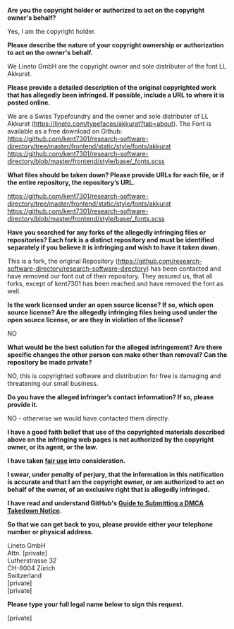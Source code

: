**Are you the copyright holder or authorized to act on the copyright owner's behalf?**

Yes, I am the copyright holder.

**Please describe the nature of your copyright ownership or authorization to act on the owner's behalf.**

We Lineto GmbH are the copyright owner and sole distributer of the font LL Akkurat.

**Please provide a detailed description of the original copyrighted work that has allegedly been infringed. If possible, include a URL to where it is posted online.**

We are a Swiss Typefoundry and the owner and sole distributer of LL Akkurat (https://lineto.com/typefaces/akkurat?tab=about). The Font is available as a free download on Github:  
https://github.com/kent7301/research-software-directory/tree/master/frontend/static/style/fonts/akkurat  
https://github.com/kent7301/research-software-directory/blob/master/frontend/style/base/_fonts.scss

**What files should be taken down? Please provide URLs for each file, or if the entire repository, the repository’s URL.**

https://github.com/kent7301/research-software-directory/tree/master/frontend/static/style/fonts/akkurat  
https://github.com/kent7301/research-software-directory/blob/master/frontend/style/base/_fonts.scss

**Have you searched for any forks of the allegedly infringing files or repositories? Each fork is a distinct repository and must be identified separately if you believe it is infringing and wish to have it taken down.**

This is a fork, the original Repository (https://github.com/research-software-directory/research-software-directory) has been contacted and have removed our font out of their repository. They assured us, that all forks, except of kent7301 has been reached and have removed the font as well.

**Is the work licensed under an open source license? If so, which open source license? Are the allegedly infringing files being used under the open source license, or are they in violation of the license?**

NO

**What would be the best solution for the alleged infringement? Are there specific changes the other person can make other than removal? Can the repository be made private?**

NO, this is copyrighted software and distribution for free is damaging and threatening our small business.

**Do you have the alleged infringer’s contact information? If so, please provide it.**

NO - otherwise we would have contacted them directly.

**I have a good faith belief that use of the copyrighted materials described above on the infringing web pages is not authorized by the copyright owner, or its agent, or the law.**

**I have taken <a href="https://www.lumendatabase.org/topics/22">fair use</a> into consideration.**

**I swear, under penalty of perjury, that the information in this notification is accurate and that I am the copyright owner, or am authorized to act on behalf of the owner, of an exclusive right that is allegedly infringed.**

**I have read and understand GitHub's <a href="https://help.github.com/articles/guide-to-submitting-a-dmca-takedown-notice/">Guide to Submitting a DMCA Takedown Notice</a>.**

**So that we can get back to you, please provide either your telephone number or physical address.**

Lineto GmbH  
Attn. [private]  
Lutherstrasse 32  
CH-8004 Zürich  
Switzerland  
[private]  
[private]

**Please type your full legal name below to sign this request.**

[private]
